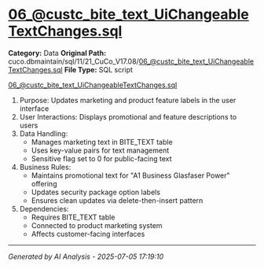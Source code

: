 # 06_@custc_bite_text_UiChangeableTextChanges.sql

**Category:** Data
**Original Path:** cuco.dbmaintain/sql/11/21_CuCo_V17.08/06_@custc_bite_text_UiChangeableTextChanges.sql
**File Type:** SQL script

06_@custc_bite_text_UiChangeableTextChanges.sql
1. Purpose: Updates marketing and product feature labels in the user interface
2. User Interactions: Displays promotional and feature descriptions to users
3. Data Handling:
   - Manages marketing text in BITE_TEXT table
   - Uses key-value pairs for text management
   - Sensitive flag set to 0 for public-facing text
4. Business Rules:
   - Maintains promotional text for "A1 Business Glasfaser Power" offering
   - Updates security package option labels
   - Ensures clean updates via delete-then-insert pattern
5. Dependencies:
   - Requires BITE_TEXT table
   - Connected to product marketing system
   - Affects customer-facing interfaces

---
*Generated by AI Analysis - 2025-07-05 17:19:10*
